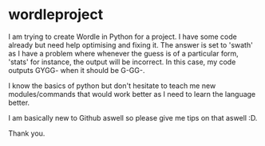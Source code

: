 # wordleproject
I am trying to create Wordle in Python for a project. I have some code already but need help optimising and fixing it. The answer is set to 'swath' as I have a problem where whenever the guess is of a particular form, 'stats' for instance, the output will be incorrect. In this case, my code outputs GYGG- when it should be G-GG-. 

I know the basics of python but don't hesitate to teach me new modules/commands that would work better as I need to learn the language better.

I am basically new to Github aswell so please give me tips on that aswell :D.

Thank you.
